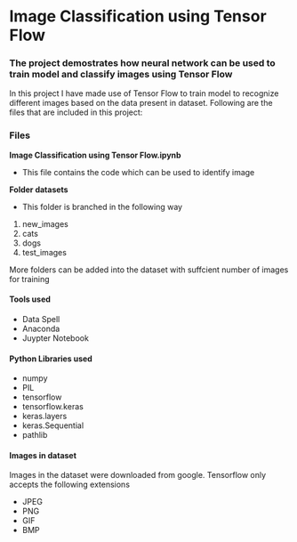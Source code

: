 # Image Classification using Tensor Flow
### The project demostrates how neural network can be used to train model and classify images using Tensor Flow

In this project I have made use of Tensor Flow to train model to recognize different images based on the data present in dataset. Following are the files that are included in this project:

### Files
**Image Classification using Tensor Flow.ipynb**
- This file contains the code which can be used to identify image

**Folder datasets**
- This folder is branched in the following way
1. new_images
  1. cats
  2. dogs
2. test_images

More folders can be added into the dataset with suffcient number of images for training

#### Tools used
- Data Spell
- Anaconda
- Juypter Notebook

#### Python Libraries used
- numpy
- PIL
- tensorflow
- tensorflow.keras
- keras.layers
- keras.Sequential
- pathlib

#### Images in dataset
Images in the dataset were downloaded from google. Tensorflow only accepts the following extensions 
- JPEG 
- PNG 
- GIF 
- BMP
